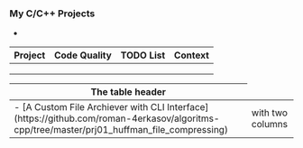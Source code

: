 
### My C/C++ Projects
 - 

| Project | Code Quality  | TODO List  | Context  |
|---------|---------------|------------|----------|
|         |               |            |          |
|         |               |            |          |
|         |               |            |          |

<table>
    <thead>
        <tr>
            <th>The table header</th>
        </tr>
    </thead>
    <tbody>
        <tr>
            <td>- [A Custom File Archiever with CLI Interface](https://github.com/roman-4erkasov/algoritms-cpp/tree/master/prj01_huffman_file_compressing)</td>
            <td>with two columns</td>
        </tr>
    </tbody>
</table>
